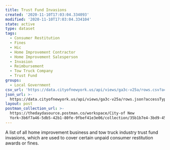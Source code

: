 ```yaml
---
title: Trust Fund Invasions
created: '2020-11-10T17:03:04.334093'
modified: '2020-11-10T17:03:04.334104'
state: active
type: dataset
tags:
  - Consumer Restitution
  - Fines
  - Hic
  - Home Improvement Contractor
  - Home Improvement Salesperson
  - Invasion
  - Reimbursement
  - Tow Truck Company
  - Trust Fund
groups:
  - Local Government
csv_url: 'https://data.cityofnewyork.us/api/views/ga3c-v25a/rows.csv?accessType=DOWNLOAD'
json_url: >-
  https://data.cityofnewyork.us/api/views/ga3c-v25a/rows.json?accessType=DOWNLOAD
layout: post
postman_collection_url: >-
  https://thedaydasource.postman.co/workspace/City-of New
  York~3b6f7a46-5db5-42b1-80fe-9fbef41e3e06/collection/35b1b7e4-3bd9-45ef-b692-9026162ec3a1
---
```

A list of all home improvement business and tow truck industry trust fund invasions, which are used to cover certain unpaid consumer restitution awards  or fines.
